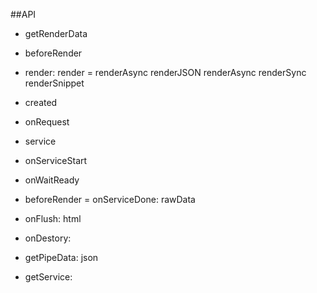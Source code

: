 ##API

- getRenderData

- beforeRender


- render:
render = renderAsync
renderJSON
renderAsync
renderSync
renderSnippet

- created

- onRequest

- service

- onServiceStart

- onWaitReady

- beforeRender = onServiceDone: rawData

- onFlush: html

- onDestory:

- getPipeData: json

- getService:
